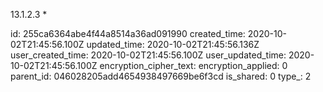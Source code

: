 13.1.2.3 *

id: 255ca6364abe4f44a8514a36ad091990
created_time: 2020-10-02T21:45:56.100Z
updated_time: 2020-10-02T21:45:56.136Z
user_created_time: 2020-10-02T21:45:56.100Z
user_updated_time: 2020-10-02T21:45:56.100Z
encryption_cipher_text: 
encryption_applied: 0
parent_id: 046028205add4654938497669be6f3cd
is_shared: 0
type_: 2